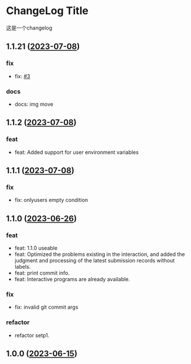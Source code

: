 ﻿# ChangeLog Title

这是一个changelog

## 1.1.21 ([2023-07-08](https://github.com/kuyoru-kamikisho/crommitor/-/compare/1.1.21...1.1.2))

### fix

- fix: [#3](https://github.com/kuyoru-kamikisho//-/issues/3)

### docs

- docs: img move

## 1.1.2 ([2023-07-08](https://github.com/kuyoru-kamikisho/crommitor/-/compare/1.1.2...1.1.1))

### feat

- feat: Added support for user environment variables

## 1.1.1 ([2023-07-08](https://github.com/kuyoru-kamikisho/crommitor/-/compare/1.1.1...1.1.0))

### fix

- fix: onlyusers empty condition

## 1.1.0 ([2023-06-26](https://github.com/kuyoru-kamikisho/crommitor/-/compare/1.1.0...1.0.0))

### feat

- feat: 1.1.0 useable
- feat: Optimized the problems existing in the interaction, and added the judgment and processing of the latest submission records without labels.
- feat: print commit info.
- feat: Interactive programs are already available.

### fix

- fix: invalid git commit args

### refactor

- refactor setp1.

## 1.0.0 ([2023-06-15](https://github.com/kuyoru-kamikisho/crommitor/-/compare/1.0.0...1.1.21))
